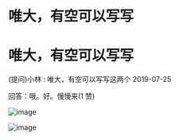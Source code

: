 # 唯大，有空可以写写

# 唯大，有空可以写写

(提问)小林 : 唯大，有空可以写写这两个 2019-07-25

回答：哦。好。慢慢来(1 赞)

![image](img/Image_046.png)

![image](img/Image_047.png)
